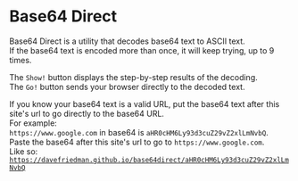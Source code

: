 # Base64 Direct

<p>
    Base64 Direct is a utility that decodes base64 text to ASCII text.<br>
    If the base64 text is encoded more than once, it will keep trying,
    up to 9 times.
</p>
<p>
    The <code>Show!</code> button displays the step-by-step results of
    the decoding.<br>
    The <code>Go!</code> button sends your browser directly to the
    decoded text.
</p>
<p>
    If you know your base64 text is a valid URL, put the base64 text
    after this site's url to go directly to the base64 URL.<br>
    For example: <br>
    <code>https://www.google.com</code> in base64 is <code>aHR0cHM6Ly93d3cuZ29vZ2xlLmNvbQ</code>.<br>
    Paste the base64 after this site's url to go to
    <code>https://www.google.com</code>.<br>
    Like so: <code><a href="https://davefriedman.github.io/base64direct/aHR0cHM6Ly93d3cuZ29vZ2xlLmNvbQ">https://davefriedman.github.io/base64direct/aHR0cHM6Ly93d3cuZ29vZ2xlLmNvbQ</a></code>
</p>